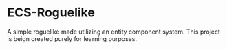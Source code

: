 # ECS-Roguelike
A simple roguelike made utilizing an entity component system.
This project is beign created purely for learning purposes.

